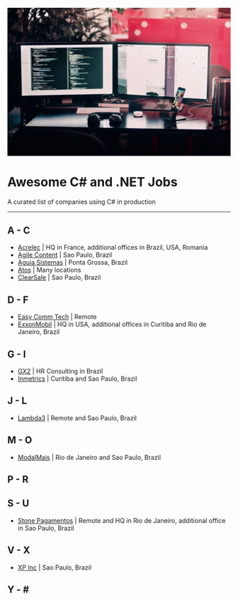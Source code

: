 ![](./computer.jpg)

# Awesome C# and .NET Jobs
A curated list of companies using C# in production

---

## A - C
* [Acrelec](https://acrelec.com/careers/) | HQ in France, additional offices in Brazil, USA, Romania
* [Agile Content](https://www.agilecontent.com/) | Sao Paulo, Brazil
* [Aguia Sistemas](https://aguiasistemas.com/contato/) | Ponta Grossa, Brazil
* [Atos](https://www.linkedin.com/company/atos/jobs/) | Many locations
* [ClearSale](https://www.linkedin.com/company/clearsale/jobs/) | Sao Paulo, Brazil

## D - F
* [Easy Comm Tech](https://www.easycomtec.com/trabalhe-conosco) | Remote
* [ExxonMobil](https://corporate.exxonmobil.com/Company/Careers/Information-Technology-career-path) | HQ in USA, additional offices in Curitiba and Rio de Janeiro, Brazil

## G - I
* [GX2](http://www.gx2.com.br/) | HR Consulting in Brazil
* [Inmetrics](https://www.linkedin.com/company/inmetricsstrongresults/jobs/) | Curitiba and Sao Paulo, Brazil

## J - L
* [Lambda3](https://lambda3.recruiterbox.com/) | Remote and Sao Paulo, Brazil

## M - O
* [ModalMais](https://jobs.kenoby.com/modalmais) | Rio de Janeiro and Sao Paulo, Brazil

## P - R

## S - U
* [Stone Pagamentos](https://jornada.stone.com.br/) | Remote and HQ in Rio de Janeiro, additional office in Sao Paulo, Brazil

## V - X
* [XP Inc](https://www.xpinc.com/carreiras/#/tecnologia) | Sao Paulo, Brazil

## Y - \#

